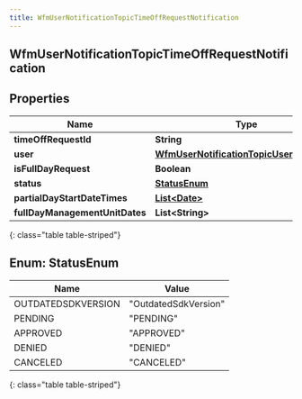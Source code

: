 ```yaml
---
title: WfmUserNotificationTopicTimeOffRequestNotification
---
```


## WfmUserNotificationTopicTimeOffRequestNotification

## Properties

| Name                           | Type                                                                                                       | Description | Notes      |
| ------------------------------ | ---------------------------------------------------------------------------------------------------------- | ----------- | ---------- |
| **timeOffRequestId**           | <!----><!---->**String**<!---->                                                                            |             | [optional] |
| **user**                       | <!----><!---->[**WfmUserNotificationTopicUserReference**](WfmUserNotificationTopicUserReference.md)<!----> |             | [optional] |
| **isFullDayRequest**           | <!----><!---->**Boolean**<!---->                                                                           |             | [optional] |
| **status**                     | [**StatusEnum**](#StatusEnum)<!---->                                                                       |             | [optional] |
| **partialDayStartDateTimes**   | <!----><!---->[**List&lt;Date&gt;**](Date.md)<!---->                                                       |             | [optional] |
| **fullDayManagementUnitDates** | <!----><!---->**List&lt;String&gt;**<!---->                                                                |             | [optional] |

{: class="table table-striped"}

<a name="StatusEnum"></a>

## Enum: StatusEnum

| Name               | Value                          |
| ------------------ | ------------------------------ |
| OUTDATEDSDKVERSION | &quot;OutdatedSdkVersion&quot; |
| PENDING            | &quot;PENDING&quot;            |
| APPROVED           | &quot;APPROVED&quot;           |
| DENIED             | &quot;DENIED&quot;             |
| CANCELED           | &quot;CANCELED&quot;           |

{: class="table table-striped"}
